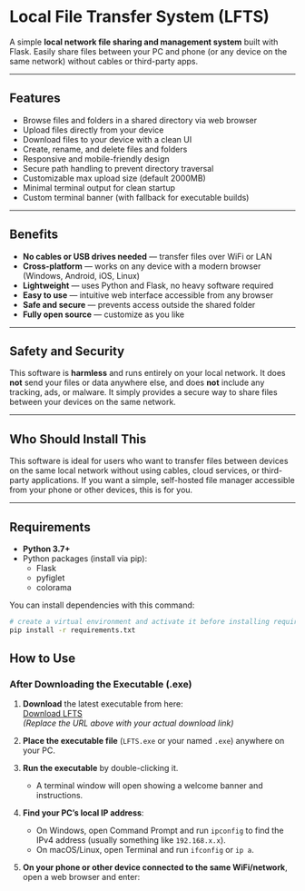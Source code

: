 # Local File Transfer System (LFTS)

A simple **local network file sharing and management system** built with Flask. Easily share files between your PC and phone (or any device on the same network) without cables or third-party apps.

---

## Features

- Browse files and folders in a shared directory via web browser  
- Upload files directly from your device  
- Download files to your device with a clean UI  
- Create, rename, and delete files and folders  
- Responsive and mobile-friendly design  
- Secure path handling to prevent directory traversal  
- Customizable max upload size (default 2000MB)  
- Minimal terminal output for clean startup  
- Custom terminal banner (with fallback for executable builds)  

---

## Benefits

- **No cables or USB drives needed** — transfer files over WiFi or LAN  
- **Cross-platform** — works on any device with a modern browser (Windows, Android, iOS, Linux)  
- **Lightweight** — uses Python and Flask, no heavy software required  
- **Easy to use** — intuitive web interface accessible from any browser  
- **Safe and secure** — prevents access outside the shared folder  
- **Fully open source** — customize as you like  
---

## Safety and Security

This software is **harmless** and runs entirely on your local network. It does **not** send your files or data anywhere else, and does **not** include any tracking, ads, or malware. It simply provides a secure way to share files between your devices on the same network.

---

## Who Should Install This

This software is ideal for users who want to transfer files between devices on the same local network without using cables, cloud services, or third-party applications. If you want a simple, self-hosted file manager accessible from your phone or other devices, this is for you.

---
## Requirements

- **Python 3.7+**  
- Python packages (install via pip):  
  - Flask  
  - pyfiglet  
  - colorama  

You can install dependencies with this command:
```bash
# create a virtual environment and activate it before installing requirements (optional)
pip install -r requirements.txt
```
## How to Use

### After Downloading the Executable (.exe)

1. **Download** the latest executable from here:  
 [Download LFTS](https://github.com/madin-prime/LocalFileTransferSystem/releases/download/0.1/LocalFileTransferSystem.exe.zip)  
 *(Replace the URL above with your actual download link)*
   
2. **Place the executable file** (`LFTS.exe` or your named `.exe`) anywhere on your PC.

3. **Run the executable** by double-clicking it.  
   - A terminal window will open showing a welcome banner and instructions.

4. **Find your PC’s local IP address**:  
   - On Windows, open Command Prompt and run `ipconfig` to find the IPv4 address (usually something like `192.168.x.x`).  
   - On macOS/Linux, open Terminal and run `ifconfig` or `ip a`.

5. **On your phone or other device connected to the same WiFi/network**, open a web browser and enter:

